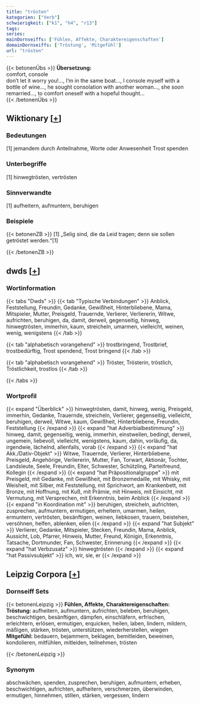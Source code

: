 ```yaml
---
title: "trösten"
kategorien: ["Verb"]
schwierigkeit: ["k1", "h4", "r13"]
tags:
series:
mainDornseiffs: ['Fühlen, Affekte, Charaktereigenschaften']
domainDornseiffs: ['Tröstung', 'Mitgefühl']
url: "trösten"
---
```


{{< betonenÜbs >}}
**Übersetzung:**  
comfort, console  
don’t let it worry you!..., I’m in the same boat..., I console myself with a bottle of wine..., he sought consolation with another woman..., she soon remarried..., to comfort oneself with a hopeful thought...  
{{< /betonenÜbs >}}

## Wiktionary [[+](https://de.wiktionary.org/wiki/trösten)]

### Bedeutungen
[1] jemandem durch Anteilnahme, Worte oder Anwesenheit Trost spenden  

### Unterbegriffe
[1] hinwegtrösten, vertrösten  

### Sinnverwandte
[1] aufheitern, aufmuntern, beruhigen  

### Beispiele
{{< betonenZB >}}
[1] „Selig sind, die da Leid tragen; denn sie sollen getröstet werden.“[1]  

{{< /betonenZB >}}


## dwds [[+](https://www.dwds.de/wb/trösten)]

### Wortinformation
{{< tabs "Dwds" >}}
{{< tab "Typische Verbindungen" >}}
Anblick, Feststellung, Freundin, Gedanke, Gewißheit, Hinterbliebene, Mama, Mitspieler, Mutter, Preisgeld, Trauernde, Verlierer, Verliererin, Witwe, aufrichten, beruhigen, da, damit, derweil, gegenseitig, hinweg, hinwegtrösten, immerhin, kaum, streicheln, umarmen, vielleicht, weinen, wenig, wenigstens
{{< /tab >}}

{{< tab "alphabetisch vorangehend" >}}
trostbringend, Trostbrief, trostbedürftig, Trost spendend, Trost bringend
{{< /tab >}}

{{< tab "alphabetisch vorangehend" >}}
Tröster, Trösterin, tröstlich, Tröstlichkeit, trostlos
{{< /tab >}}

{{< /tabs >}}

### Wortprofil
{{< expand "Überblick" >}} hinwegtrösten, damit, hinweg, wenig, Preisgeld, immerhin, Gedanke, Trauernde, streicheln, Verlierer, gegenseitig, vielleicht, beruhigen, derweil, Witwe, kaum, Gewißheit, Hinterbliebene, Freundin, Feststellung {{< /expand >}}
{{< expand "hat Adverbialbestimmung" >}} hinweg, damit, gegenseitig, wenig, immerhin, einstweilen, bedingt, derweil, ungemein, liebevoll, vielleicht, wenigstens, kaum, dahin, vorläufig, da, irgendwie, lächelnd, allenfalls, vorab {{< /expand >}}
{{< expand "hat Akk./Dativ-Objekt" >}} Witwe, Trauernde, Verlierer, Hinterbliebene, Preisgeld, Angehörige, Verliererin, Mutter, Fan, Torwart, Aktionär, Tochter, Landsleute, Seele, Freundin, Elter, Schwester, Schützling, Parteifreund, Kollegin {{< /expand >}}
{{< expand "hat Präpositionalgruppe" >}} mit Preisgeld, mit Gedanke, mit Gewißheit, mit Bronzemedaille, mit Whisky, mit Weisheit, mit Silber, mit Feststellung, mit Sprichwort, am Krankenbett, mit Bronze, mit Hoffnung, mit Kuß, mit Prämie, mit Hinweis, mit Einsicht, mit Vermutung, mit Versprechen, mit Erkenntnis, beim Anblick {{< /expand >}}
{{< expand "in Koordination mit" >}} beruhigen, streicheln, aufrichten, zusprechen, aufmuntern, ermutigen, erheitern, umarmen, heilen, ermuntern, vertrösten, besänftigen, weinen, liebkosen, trauern, beistehen, versöhnen, helfen, ablenken, eilen {{< /expand >}}
{{< expand "hat Subjekt" >}} Verlierer, Gedanke, Mitspieler, Stecken, Freundin, Mama, Anblick, Aussicht, Lob, Pfarrer, Hinweis, Mutter, Freund, Königin, Erkenntnis, Tatsache, Dortmunder, Fan, Schwester, Erinnerung {{< /expand >}}
{{< expand "hat Verbzusatz" >}} hinwegtrösten {{< /expand >}}
{{< expand "hat Passivsubjekt" >}} ich, wir, sie, er {{< /expand >}}

## Leipzig Corpora [[+](https://corpora.uni-leipzig.de/en/res?word=trösten&corpusId=deu_newscrawl-public_2018)]

### Dornseiff Sets
{{< betonenLeipzig >}}
**Fühlen, Affekte, Charaktereigenschaften:**  
**Tröstung:** aufheitern, aufmuntern, aufrichten, beleben, beruhigen, beschwichtigen, besänftigen, dämpfen, einschläfern, erfrischen, erleichtern, erlösen, ermutigen, erquicken, heilen, laben, lindern, mildern, mäßigen, stärken, trösten, unterstützen, wiederherstellen, wiegen  
**Mitgefühl:** bedauern, bejammern, beklagen, bemitleiden, beweinen, kondolieren, mitfühlen, mitleiden, teilnehmen, trösten  

{{< /betonenLeipzig >}}

### Synonym
abschwächen, spenden, zusprechen, beruhigen, aufmuntern, erheben, beschwichtigen, aufrichten, aufheitern, verschmerzen, überwinden, ermutigen, hinnehmen, stillen, stärken, vergessen, lindern

